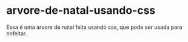# arvore-de-natal-usando-css
Essa é uma arvore de natal feita usando css, que pode ser usada para enfeitar.
